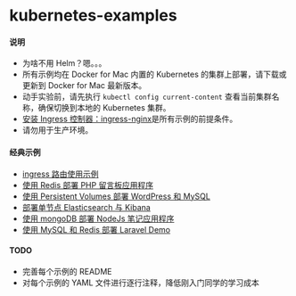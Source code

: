 # kubernetes-examples

#### 说明

* 为啥不用 Helm？嗯。。。
* 所有示例均在 Docker for Mac 内置的 Kubernetes 的集群上部署，请下载或更新到 Docker for Mac 最新版本。
* 动手实验前，请先执行 `kubectl config current-content` 查看当前集群名称，确保切换到本地的 Kubernetes 集群。
* [安装 Ingress 控制器：ingress-nginx](./ingress-nginx)是所有示例的前提条件。 
* 请勿用于生产环境。

#### 经典示例

* [ingress 路由使用示例](./kubernetes-ingress-with-nginx)
* [使用 Redis 部署 PHP 留言板应用程序](deploying-php-guestbook-application-with-redis)
* [使用 Persistent Volumes 部署 WordPress 和 MySQL](deploying-wordpress-and-mysql-with-persistent-volumes)
* [部署单节点 Elasticsearch 与 Kibana](running-simple-elasticsearch-and-kibana)
* [使用 mongoDB 部署 NodeJs 笔记应用程序](deploying-nodejs-note-application-with-mongodb)
* [使用 MySQL 和 Redis 部署 Laravel Demo](deploying-laravel-application)

#### TODO

* 完善每个示例的 README
* 对每个示例的 YAML 文件进行逐行注释，降低刚入门同学的学习成本
